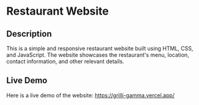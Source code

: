 # Restaurant Website


## Description

This is a simple and responsive restaurant website built using HTML, CSS, and JavaScript. The website showcases the restaurant's menu, location, contact information, and other relevant details.

## Live Demo

Here is a live demo of the website: https://grilli-gamma.vercel.app/
